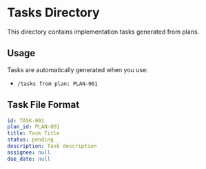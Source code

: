 # Tasks Directory

This directory contains implementation tasks generated from plans.

## Usage

Tasks are automatically generated when you use:
- `/tasks from plan: PLAN-001`

## Task File Format

```yaml
id: TASK-001
plan_id: PLAN-001
title: Task Title
status: pending
description: Task description
assignee: null
due_date: null
```

